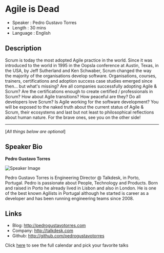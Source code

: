 Agile is Dead
========================

* Speaker   : Pedro Gustavo Torres
* Length    : 30 mins
* Language  : English

Description
-----------

Scrum is today the most adopted Agile practice in the world. 
Since it was introduced to the world in 1995 in the Oopsla conference at Austin, Texas, in the USA, by Jeff Sutherland and Ken Schwaber, Scrum changed the way the majority of the organisations develop software. 
Organisations, courses, trainers, certifications and adoption success case studies emerged since then... but what's missing? 
Are all companies successfully adopting Agile & Scrum? 
Are the certifications enough to create certified / professionals in Scrum? 
How about Agile transitions? How peaceful are they? 
Do all developers love Scrum?
Is Agile working for the software development?
You will be exposed to the naked truth about the current status of Agile & Scrum, their ecosystems and last but not least to philosophical reflections about human nature. 
For the brave ones, see you on the other side! 

---------------
[*All things below are optional*]

Speaker Bio
-----------

**Pedro Gustavo Torres**

![Speaker Image](https://avatars2.githubusercontent.com/u/2938598?v=4&s=460)

Pedro Gustavo Torres is Engineering Director @ Talkdesk, in Porto, Portugal.
Pedro is passionate about People, Technology and Products.
Born and raised in Porto he already lived in Lisbon and also in London. 
He is one of the best known Agilists in Portugal although he started is career as a developer and has been running engineering teams since 2008.

Links
-----

* Blog: http://pedrogustavotorres.com
* Company: http://talkdesk.com
* Github: http://github.com/pedrogustavotorres

Click [here][1] to see the full calendar and pick your favorite talks

[1]: https://pixels.camp/schedule/
